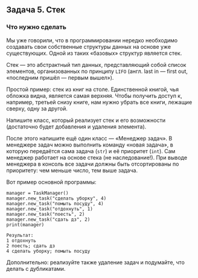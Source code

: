 ## Задача 5. Стек
### Что нужно сделать
Мы уже говорили, что в программировании нередко необходимо создавать свои собственные структуры данных на основе уже существующих. Одной из таких «базовых» структур является стек. 

Стек — это абстрактный тип данных, представляющий собой список элементов, организованных по принципу `LIFO` (англ. last in — first out, «последним пришёл — первым вышел»).

Простой пример: стек из книг на столе. Единственной книгой, чья обложка видна, является самая верхняя. Чтобы получить доступ к, например, третьей снизу книге, нам нужно убрать все книги, лежащие сверху, одну за другой.

Напишите класс, который реализует стек и его возможности (достаточно будет добавления и удаления элемента). 

После этого напишите ещё один класс — «Менеджер задач». В менеджере задач можно выполнить команду «новая задача», в которую передаётся сама задача (`str`) и её приоритет (`int`). Сам менеджер работает на основе стека (не наследование!). При выводе менеджера в консоль все задачи должны быть отсортированы по приоритету: чем меньше число, тем выше задача.

Вот пример основной программы:
```
manager = TaskManager()
manager.new_task("сделать уборку", 4)
manager.new_task("помыть посуду", 4)
manager.new_task("отдохнуть", 1)
manager.new_task("поесть", 2)
manager.new_task("сдать дз", 2)
print(manager)

Результат:
1 отдохнуть
2 поесть; сдать дз
4 сделать уборку; помыть посуду
```

Дополнительно: реализуйте также удаление задач и подумайте, что делать с дубликатами.
